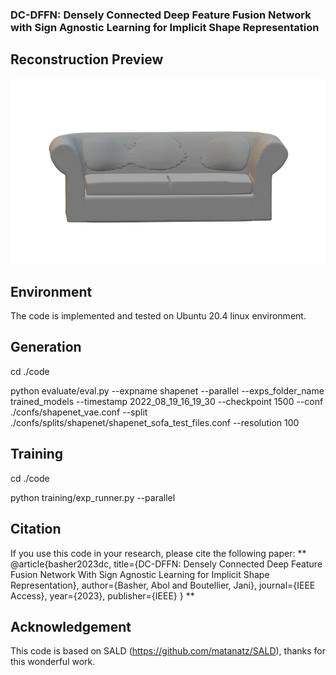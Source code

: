 ### DC-DFFN: Densely Connected Deep Feature Fusion Network with Sign Agnostic Learning for Implicit Shape Representation 


## Reconstruction Preview
![plot](https://github.com/basher8488881/DC-DFFN/blob/master/sofa1.png)


## Environment
The code is implemented and  tested on Ubuntu 20.4 linux environment. 

## Generation 

cd ./code  

python evaluate/eval.py --expname shapenet --parallel --exps_folder_name trained_models --timestamp 2022_08_19_16_19_30 --checkpoint 1500 --conf ./confs/shapenet_vae.conf --split ./confs/splits/shapenet/shapenet_sofa_test_files.conf --resolution 100

## Training 
cd ./code 

python training/exp_runner.py --parallel 

## Citation 
If you use this code in your research, please cite the following paper:
**
  @article{basher2023dc,
  title={DC-DFFN: Densely Connected Deep Feature Fusion Network With Sign Agnostic Learning for Implicit Shape Representation},
  author={Basher, Abol and Boutellier, Jani},
  journal={IEEE Access},
  year={2023},
  publisher={IEEE}
}
**
## Acknowledgement 
This code is based on SALD (https://github.com/matanatz/SALD), thanks for this wonderful work. 
